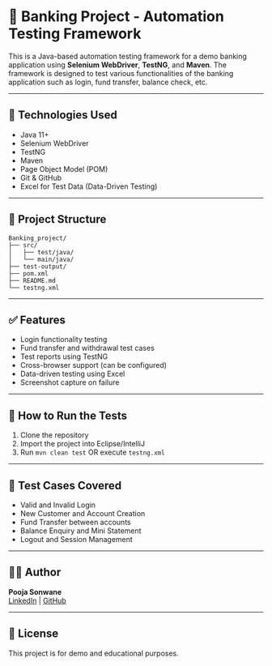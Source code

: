 
# 🏦 Banking Project - Automation Testing Framework

This is a Java-based automation testing framework for a demo banking application using **Selenium WebDriver**, **TestNG**, and **Maven**. The framework is designed to test various functionalities of the banking application such as login, fund transfer, balance check, etc.

---

## 📌 Technologies Used

- Java 11+
- Selenium WebDriver
- TestNG
- Maven
- Page Object Model (POM)
- Git & GitHub
- Excel for Test Data (Data-Driven Testing)

---

## 📁 Project Structure

```
Banking_project/
├── src/
│   ├── test/java/
│   └── main/java/
├── test-output/
├── pom.xml
├── README.md
└── testng.xml
```

---

## ✅ Features

- Login functionality testing
- Fund transfer and withdrawal test cases
- Test reports using TestNG
- Cross-browser support (can be configured)
- Data-driven testing using Excel
- Screenshot capture on failure

---

## 🚀 How to Run the Tests

1. Clone the repository
2. Import the project into Eclipse/IntelliJ
3. Run `mvn clean test` OR execute `testng.xml`

---

## 🧪 Test Cases Covered

- Valid and Invalid Login
- New Customer and Account Creation
- Fund Transfer between accounts
- Balance Enquiry and Mini Statement
- Logout and Session Management

---

## 👩‍💻 Author

**Pooja Sonwane**  
[LinkedIn](https://www.linkedin.com/) | [GitHub](https://github.com/poojasonwane)

---

## 📄 License

This project is for demo and educational purposes.
